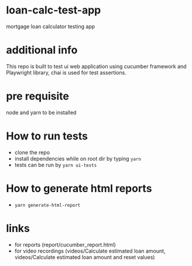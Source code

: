 # loan-calc-test-app
mortgage loan calculator testing app

# additional info
This repo is built to test ui web application using cucumber framework and Playwright library, chai is used for test assertions.

# pre requisite
node and yarn to be installed

# How to run tests
- clone the repo
- install dependencies while on root dir by typing  `yarn`
- tests can be run by `yarn ui-tests`

# How to generate html reports
- `yarn generate-html-report`

# links
- for reports (report/cucumber_report.html)
- for video recordings (videos/Calculate estimated loan amount, videos/Calculate estimated loan amount and reset values)

